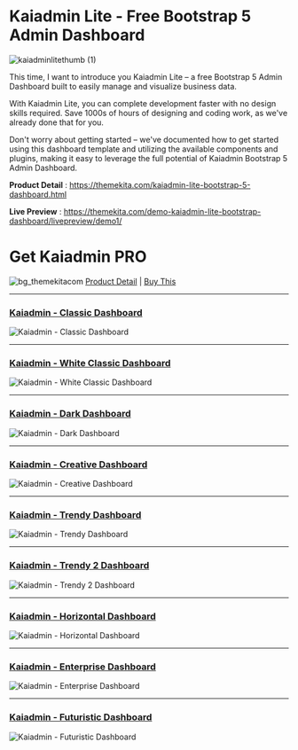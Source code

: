 # Kaiadmin Lite - Free Bootstrap 5 Admin Dashboard

![kaiadminlitethumb (1)](https://github.com/Hizrian/kaiadmin-lite/assets/10692084/4793c6b9-7991-4502-8633-14d9ed0ea486)

This time, I want to introduce you Kaiadmin Lite – a free Bootstrap 5 Admin Dashboard built to easily manage and visualize business data.

With Kaiadmin Lite, you can complete development faster with no design skills required. Save 1000s of hours of designing and coding work, as we've already done that for you.

Don't worry about getting started – we've documented how to get started using this dashboard template and utilizing the available components and plugins, making it easy to leverage the full potential of Kaiadmin Bootstrap 5 Admin Dashboard.

**Product Detail** : <https://themekita.com/kaiadmin-lite-bootstrap-5-dashboard.html>

**Live Preview** : <https://themekita.com/demo-kaiadmin-lite-bootstrap-dashboard/livepreview/demo1/>

# Get Kaiadmin PRO

![bg_themekitacom](https://github.com/Hizrian/kaiadmin-lite/assets/10692084/195bfcb3-f587-4920-bfba-a583244116ad)
[Product Detail](https://themekita.com/demo-kaiadmin-pro-bootstrap-dashboard/) |  [Buy This](https://themekita.lemonsqueezy.com/buy/526b603e-8eb3-4dcb-a7a3-842375952df5)

***

### [Kaiadmin - Classic Dashboard](https://themekita.com/demo-kaiadmin-pro-bootstrap-dashboard/livepreview/examples/demo1/)

![Kaiadmin - Classic Dashboard](https://github.com/Hizrian/kaiadmin-lite/assets/10692084/106e027a-4ffe-4856-b729-0e6939c0473d)

***

### [Kaiadmin - White Classic Dashboard](https://themekita.com/demo-kaiadmin-pro-bootstrap-dashboard/livepreview/examples/demo2/)

![Kaiadmin - White Classic Dashboard](https://github.com/Hizrian/kaiadmin-lite/assets/10692084/ab70a0f7-116d-46ad-9037-a4081b0db763)

***

### [Kaiadmin - Dark Dashboard](https://themekita.com/demo-kaiadmin-pro-bootstrap-dashboard/livepreview/examples/demo3/)

![Kaiadmin - Dark Dashboard](https://github.com/Hizrian/kaiadmin-lite/assets/10692084/1a645dc4-d150-45d7-9883-1955b0666d18)

***

### [Kaiadmin - Creative Dashboard](https://themekita.com/demo-kaiadmin-pro-bootstrap-dashboard/livepreview/examples/demo4/)

![Kaiadmin - Creative Dashboard](https://github.com/Hizrian/kaiadmin-lite/assets/10692084/fccc0204-3cb7-45dd-b0a5-532c57af3c12)

***

### [Kaiadmin - Trendy Dashboard](https://themekita.com/demo-kaiadmin-pro-bootstrap-dashboard/livepreview/examples/demo5/)

![Kaiadmin - Trendy Dashboard](https://github.com/Hizrian/kaiadmin-lite/assets/10692084/bd9d4ce8-08a3-48bd-975e-3d77e5c51388)

***

### [Kaiadmin - Trendy 2 Dashboard](https://themekita.com/demo-kaiadmin-pro-bootstrap-dashboard/livepreview/examples/demo6/)

![Kaiadmin - Trendy 2 Dashboard](https://github.com/Hizrian/kaiadmin-lite/assets/10692084/3cdd531f-16e0-4c4e-bfbd-89f80d3a25fe)

***

### [Kaiadmin - Horizontal Dashboard](https://themekita.com/demo-kaiadmin-pro-bootstrap-dashboard/livepreview/examples/demo7/)

![Kaiadmin - Horizontal Dashboard](https://github.com/Hizrian/kaiadmin-lite/assets/10692084/2cac93cc-2542-43d9-9072-8625bdd2f8ad)

***

### [Kaiadmin - Enterprise Dashboard](https://themekita.com/demo-kaiadmin-pro-bootstrap-dashboard/livepreview/examples/demo8/)

![Kaiadmin - Enterprise Dashboard](https://github.com/Hizrian/kaiadmin-lite/assets/10692084/ce2aa3f8-1f62-4ca1-87cd-111b74e50940)

***

### [Kaiadmin - Futuristic Dashboard](https://themekita.com/demo-kaiadmin-pro-bootstrap-dashboard/livepreview/examples/demo9/)

![Kaiadmin - Futuristic Dashboard](https://github.com/Hizrian/kaiadmin-lite/assets/10692084/83f79f3d-d248-4d01-ac15-9c98bee3ca9f)
